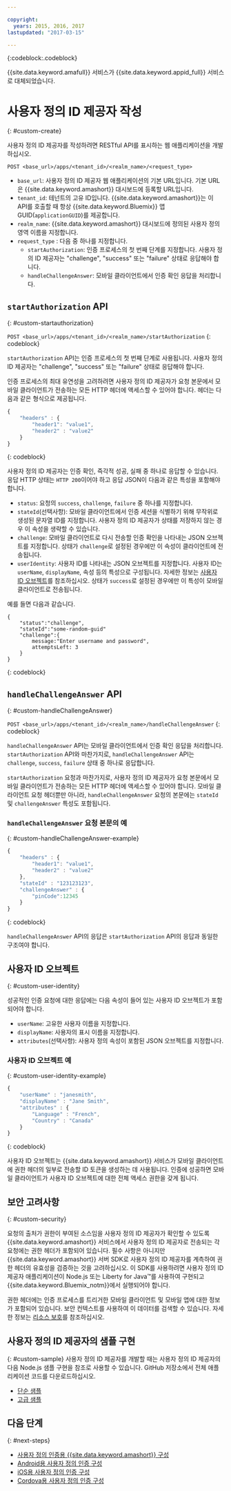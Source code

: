 ```yaml
---

copyright:
  years: 2015, 2016, 2017
lastupdated: "2017-03-15"

---
```


{:codeblock:.codeblock}


{{site.data.keyword.amafull}} 서비스가 {{site.data.keyword.appid_full}} 서비스로 대체되었습니다.


# 사용자 정의 ID 제공자 작성
{: #custom-create}


사용자 정의 ID 제공자를 작성하려면 RESTful API를 표시하는 웹 애플리케이션을 개발하십시오. 

`POST <base_url>/apps/<tenant_id>/<realm_name>/<request_type>`

* `base_url`: 사용자 정의 ID 제공자 웹 애플리케이션의 기본 URL입니다. 기본 URL은 {{site.data.keyword.amashort}} 대시보드에 등록할 URL입니다. 
* `tenant_id`: 테넌트의 고유 ID입니다. {{site.data.keyword.amashort}}는 이 API를 호출할 때 항상 {{site.data.keyword.Bluemix}} 앱 GUID(`applicationGUID`)를 제공합니다.
* `realm_name`: {{site.data.keyword.amashort}} 대시보드에 정의된 사용자 정의 영역 이름을 지정합니다. 
* `request_type` : 다음 중 하나를 지정합니다. 
	* `startAuthorization`: 인증 프로세스의 첫 번째 단계를 지정합니다. 사용자 정의 ID 제공자는 "challenge", "success" 또는 "failure" 상태로 응답해야 합니다. 
	* `handleChallengeAnswer`: 모바일 클라이언트에서 인증 확인 응답을 처리합니다. 

## `startAuthorization` API
{: #custom-startauthorization}

`POST <base_url>/apps/<tenant_id>/<realm_name>/startAuthorization`
{: codeblock}

`startAuthorization` API는 인증 프로세스의 첫 번째 단계로 사용됩니다. 사용자 정의 ID 제공자는 "challenge", "success" 또는 "failure" 상태로 응답해야 합니다. 

인증 프로세스의 최대 유연성을 고려하려면 사용자 정의 ID 제공자가 요청 본문에서 모바일 클라이언트가 전송하는 모든 HTTP 헤더에 액세스할 수 있어야 합니다. 헤더는 다음과 같은 형식으로 제공됩니다. 

```JavaScript
{
    "headers" : {
    	"header1": "value1",  
    	"header2" : "value2"
    }
}
```
{: codeblock}

사용자 정의 ID 제공자는 인증 확인, 즉각적 성공, 실패 중 하나로 응답할 수 있습니다. 응답 HTTP 상태는 `HTTP 200`이어야 하고 응답 JSON이 다음과 같은 특성을 포함해야 합니다. 

* `status`: 요청의 `success`, `challenge`, `failure` 중 하나를 지정합니다. 
* `stateId`(선택사항): 모바일 클라이언트에서 인증 세션을 식별하기 위해 무작위로 생성된 문자열 ID를 지정합니다. 사용자 정의 ID 제공자가 상태를 저장하지 않는 경우 이 속성을 생략할 수 있습니다. 
* `challenge`: 모바일 클라이언트로 다시 전송할 인증 확인을 나타내는 JSON 오브젝트를 지정합니다. 상태가 `challenge`로 설정된 경우에만 이 속성이 클라이언트에 전송됩니다. 
* `userIdentity`: 사용자 ID를 나타내는 JSON 오브젝트를 지정합니다. 사용자 ID는 `userName`, `displayName`, 속성 등의 특성으로 구성됩니다. 자세한 정보는 [사용자 ID 오브젝트](#custom-user-identity)를 참조하십시오. 상태가 `success`로 설정된 경우에만 이 특성이 모바일 클라이언트로 전송됩니다. 

예를 들면 다음과 같습니다. 

```
{
	"status":"challenge",
	"stateId":"some-random-guid"
	"challenge":{
		message:"Enter username and password",
		attemptsLeft: 3
	}
}
```
{: codeblock}

## `handleChallengeAnswer` API
{: #custom-handleChallengeAnswer}

`POST <base_url>/apps/<tenant_id>/<realm_name>/handleChallengeAnswer`
{: codeblock}

`handleChallengeAnswer` API는 모바일 클라이언트에서 인증 확인 응답을 처리합니다. `startAuthorization` API와 마찬가지로, `handleChallengeAnswer` API는 `challenge`, `success`, `failure` 상태 중 하나로 응답합니다. 

`startAuthorization` 요청과 마찬가지로, 사용자 정의 ID 제공자가 요청 본문에서 모바일 클라이언트가 전송하는 모든 HTTP 헤더에 액세스할 수 있어야 합니다. 모바일 클라이언트 요청 헤더뿐만 아니라, `handleChallengeAnswer` 요청의 본문에는 `stateId` 및 `challengeAnswer` 특성도 포함됩니다. 

### `handleChallengeAnswer` 요청 본문의 예
{: #custom-handleChallengeAnswer-example}

```JavaScript
{
    "headers" : {
    	"header1": "value1",  
    	"header2" : "value2"
	},
    "stateId" : "123123123",
    "challengeAnswer" : {
    	"pinCode":12345
 	}
}
```
{: codeblock}

`handleChallengeAnswer` API의 응답은 `startAuthorization` API의 응답과 동일한 구조여야 합니다. 

## 사용자 ID 오브젝트
{: #custom-user-identity}

성공적인 인증 요청에 대한 응답에는 다음 속성이 들어 있는 사용자 ID 오브젝트가 포함되어야 합니다. 
* `userName`: 고유한 사용자 이름을 지정합니다. 
* `displayName`: 사용자의 표시 이름을 지정합니다. 
* `attributes`(선택사항): 사용자 정의 속성이 포함된 JSON 오브젝트를 지정합니다. 

### 사용자 ID 오브젝트 예
{: #custom-user-identity-example}
```JavaScript
{
    "userName" : "janesmith",
    "displayName" : "Jane Smith",
    "attributes" : {
        "Language" : "French",
        "Country" : "Canada"
    }
}
```
{: codeblock}

사용자 ID 오브젝트는 {{site.data.keyword.amashort}} 서비스가 모바일 클라이언트에 권한 헤더의 일부로 전송할 ID 토큰을 생성하는 데 사용됩니다. 인증에 성공하면 모바일 클라이언트가 사용자 ID 오브젝트에 대한 전체 액세스 권한을 갖게 됩니다. 

## 보안 고려사항
{: #custom-security}

요청의 출처가 권한이 부여된 소스임을 사용자 정의 ID 제공자가 확인할 수 있도록 {{site.data.keyword.amashort}} 서비스에서 사용자 정의 ID 제공자로 전송되는 각 요청에는 권한 헤더가 포함되어 있습니다. 필수 사항은 아니지만 {{site.data.keyword.amashort}} 서버 SDK로 사용자 정의 ID 제공자를 계측하여 권한 헤더의 유효성을 검증하는 것을 고려하십시오. 이 SDK를 사용하려면 사용자 정의 ID 제공자 애플리케이션이 Node.js 또는 Liberty for Java&trade;를 사용하여 구현되고 {{site.data.keyword.Bluemix_notm}}에서 실행되어야 합니다.

권한 헤더에는 인증 프로세스를 트리거한 모바일 클라이언트 및 모바일 앱에 대한 정보가 포함되어 있습니다. 보안 컨텍스트를 사용하여 이 데이터를 검색할 수 있습니다. 자세한 정보는 [리소스 보호](protecting-resources.html)를 참조하십시오. 

## 사용자 정의 ID 제공자의 샘플 구현
{: #custom-sample}
사용자 정의 ID 제공자를 개발할 때는 사용자 정의 ID 제공자의 다음 Node.js 샘플 구현을 참조로 사용할 수 있습니다. GitHub 저장소에서 전체 애플리케이션 코드를 다운로드하십시오. 

* [단순 샘플](https://github.com/ibm-bluemix-mobile-services/bms-mca-custom-identity-provider-sample)
* [고급 샘플](https://github.com/ibm-bluemix-mobile-services/bms-mca-custom-identity-provider-with-user-management)

<!---
 ### JSON structure (simple sample)
{: #custom-sample-json}
This implementation assumes that the supplied authentication challenge answer is a JSON object with the following structure:

```
{
 	username: "my.username",
 	password: "my.password"
 }
 ```

### Custom identity provider sample code (simple sample)
{: #custom-sample-code}
```JavaScript
var express = require('express');
var cfenv = require('cfenv');
var log4js = require('log4js');
var jsonParser = require('body-parser').json();

// Using hardcoded user repository
var userRepository = {
	"john.lennon":      { password: "12345", displayName:"John Lennon", dob:"October 9, 1940"},
	"paul.mccartney":   { password: "67890", displayName:"Paul McCartney", dob:"June 18, 1942"},
	"ringo.starr":      { password: "abcde", displayName:"Ringo Starr", dob: "July 7, 1940"},
	"george.harrison":  { password: "fghij", displayName: "George Harrison", dob:"Feburary 25, 1943"}
}

var app = express();
var logger = log4js.getLogger("CustomIdentityProviderApp");
logger.info("Starting up");

app.post('/apps/:tenantId/:realmName/startAuthorization', jsonParser, function(req, res){
	var tenantId = req.params.tenantId;
	var realmName = req.params.realmName;
	var headers = req.body.headers;

	logger.debug("startAuthorization", tenantId, realmName, headers);

	var responseJson = {
		status: "challenge",
		challenge: {
			text: "Enter username and password"
		}
	};

	res.status(200).json(responseJson);
});

app.post('/apps/:tenantId/:realmName/handleChallengeAnswer', jsonParser, function(req, res){
	var tenantId = req.params.tenantId;
	var realmName = req.params.realmName;
	var challengeAnswer = req.body.challengeAnswer;


	logger.debug("handleChallengeAnswer", tenantId, realmName, challengeAnswer);

	var username = req.body.challengeAnswer["username"];
	var password = req.body.challengeAnswer["password"];

	var userObject = userRepository[username];

	var responseJson = { status: "failure" };

	if (userObject && userObject.password == password ){
		logger.debug("Login success for userId ::", username);
		responseJson.status = "success";
		responseJson.userIdentity = {
			userName: username,
			displayName: userObject.displayName,
			attributes: {
				dob: userObject.dob
			}
		}
	} else {
		logger.debug("Login failure for userId ::", username);
	}

	res.status(200).json(responseJson);
});

app.use(function(req, res, next){
	res.status(404).send("This is not the URL you're looking for");
});

var server = app.listen(cfenv.getAppEnv().port, function () {
	var host = server.address().address;
	var port = server.address().port;
	logger.info('Server listening at %s:%s', host, port);
});
```
--->

## 다음 단계
{: #next-steps}
* [사용자 정의 인증용 {{site.data.keyword.amashort}} 구성](custom-auth-config-mca.html)
* [Android용 사용자 정의 인증 구성](custom-auth-android.html)
* [iOS용 사용자 정의 인증 구성](custom-auth-ios.html)
* [Cordova용 사용자 정의 인증 구성](custom-auth-cordova.html)
